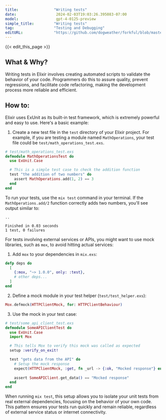 ```yaml
---
title:                "Writing tests"
date:                  2024-02-03T19:03:26.395083-07:00
model:                 gpt-4-0125-preview
simple_title:         "Writing tests"
tag:                  "Testing and Debugging"
editURL:              "https://github.com/dogweather/forkful/blob/master/content/en/elixir/writing-tests.md"
---
```


{{< edit_this_page >}}

## What & Why?
Writing tests in Elixir involves creating automated scripts to validate the behavior of your code. Programmers do this to assure quality, prevent regressions, and facilitate code refactoring, making the development process more reliable and efficient.

## How to:
Elixir uses ExUnit as its built-in test framework, which is extremely powerful and easy to use. Here's a basic example:

1. Create a new test file in the `test` directory of your Elixir project. For example, if you are testing a module named `MathOperations`, your test file could be `test/math_operations_test.exs`.

```elixir
# test/math_operations_test.exs
defmodule MathOperationsTest do
  use ExUnit.Case

  # This is a simple test case to check the addition function
  test "the addition of two numbers" do
    assert MathOperations.add(1, 2) == 3
  end
end
```

To run your tests, use the `mix test` command in your terminal. If the `MathOperations.add/2` function correctly adds two numbers, you'll see output similar to:

```
..

Finished in 0.03 seconds
1 test, 0 failures
```

For tests involving external services or APIs, you might want to use mock libraries, such as `mox`, to avoid hitting actual services:

1. Add `mox` to your dependencies in `mix.exs`:

```elixir
defp deps do
  [
    {:mox, "~> 1.0.0", only: :test},
    # other deps...
  ]
end
```

2. Define a mock module in your test helper (`test/test_helper.exs`):

```elixir
Mox.defmock(HTTPClientMock, for: HTTPClientBehaviour)
```

3. Use the mock in your test case:

```elixir
# test/some_api_client_test.exs
defmodule SomeAPIClientTest do
  use ExUnit.Case
  import Mox

  # This tells Mox to verify this mock was called as expected
  setup :verify_on_exit!

  test "gets data from the API" do
    # Setup the mock response
    expect(HTTPClientMock, :get, fn _url -> {:ok, "Mocked response"} end)
    
    assert SomeAPIClient.get_data() == "Mocked response"
  end
end
```

When running `mix test`, this setup allows you to isolate your unit tests from real external dependencies, focusing on the behavior of your own code. This pattern ensures your tests run quickly and remain reliable, regardless of external service status or internet connectivity.
